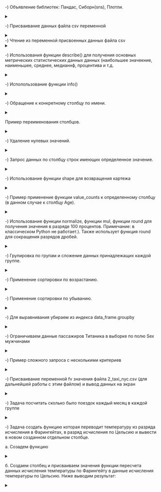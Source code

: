 -) Объявление библиотек: Пандас, Сиборн(sns), Плотли. 

<details>
<summary></summary>

```javascript

import pandas as pd
import matplotlib.pyplot as plt
%matplotlib inline
import seaborn as sns

```
Строка: 
%matplotlib inline
использована для правильного расположения выводимым данных (полагаю - графиков)

</details>

-) Присваивание данных файла csv переменной
<details>

<summary></summary>

```javascript

data_frame = pd.read_csv('train (2).csv')

```

</details>
-) Чтение из переменной присвоенных данных файла csv

<details>
<summary></summary>

```javascript

data_frame

```

![data_frame.jpg](data_frame.jpg)

</details>

-) Использования функции describe() для получения основных метрических статистических данных данных (наибольшее значекние, наименьшее, среднее, медианнф, процентива и т.д.

<details>
<summary></summary>

```javascript

data_frame.describe()

```
![describe().jpg](describe().jpg)

Использование фнукции describe()

</details>

-) Исполользование функции info()

<details>

<summary></summary>

```javascript

data_frame.info()

```


![info().jpg](info().jpg)

non-null - обзначает отсутствие нулевых данных (часто null - это могут быть в том числе и битые данные)

</details>

-) Обращение к конкретному столбцу по имени.


<details>

<summary></summary>

```javascript

data_frame.Age

```

![data_frame.Age.jpg](data_frame.Age.jpg)

</details>

Пример переименования столбцов.


<details>

<summary></summary>

```javascript

data_frame.rename(columns ={'Age' : 'age', 'Pclass' : 'class' })


```
![frame.jpg](frame.jpg)

pandas воспинимает информацию в файле как набор словарей, и принимает соотвествующих сиснтаксис Pyton для словарей. Что бы изменения сохрарились, измененные данные необходимо пересохранить в переменную.

</details>


-) Удаление нулевых значений.


<details>

<summary></summary>

```javascript

data_frame.dropna()

```
![dropna().jpg](dropna().jpg)

</details>

-) Запрос данных по столбцу строк имеющих определенное значение.


<details>

<summary></summary>

```javascript

data_frame.query('Sex == "male"')

```
![query.jpg](query.jpg)
данные типа flout берутся в ковычки дополнительно

</details>


-) Использование функции shape для возвращения картежа 

<details>

<summary></summary>

```javascript

data_frame.query('Sex == "male"').shape[0]

```

![shape.jpg](shape.jpg)

</details>

-) Пример применение функции value_counts к определенному столбцу (в данном случае к столбцу Age). 

<details>

<summary></summary>

```javascript

data_frame.Age.value_counts

```

![value_counts.jpg](value_counts.jpg)

</details>

-) Использование функции normalize, функции mul, функции round для  получения значения в разряде 100 процентов. Примечание: в классическом Python не работает.). Также использует функция round для сокращения разрядов дробей.


<details>

<summary></summary>

```javascript

data_frame.Age.value_counts(normalize=True).mul(100).round(2)

```

![normalize_mul_round.jpg](normalize_mul_round.jpg)


</details>

-) Групировка по групам и сложение данных принадлежащих каждой группе.


<details>

<summary></summary>

```javascript

data_frame.groupby('Embarked').agg({'Fare': 'sum'})

```

![groupby_agg.jpg](groupby_agg.jpg)

 В данном случае группы классы мест пассажиров. Суммы это суммы денежных средств потраченных на билеты каждой группой.

</details>

-) Применение сортировки по возрастанию.


<details>

<summary></summary>

```javascript

data_frame.groupby('Embarked').agg({'Fare': 'sum'}).sort_values('Fare')

```

![sort_values.jpg](sort_values.jpg)

</details>

-) Применение сортировки по убыванию.

<details>

<summary></summary>

```javascript

data_frame.groupby('Embarked').agg({'Fare': 'sum'}).sort_values('Fare', ascending=False

```

![sort_values_ascending_False.jpg](sort_values_ascending_False.jpg)

В данном случае используется присваение False свойству ascending.

</details>

-) Для выравнивания убираем из индекса data_frame.groupby

<details>

<summary></summary>

```javascript

data_frame.groupby('Embarked', as_index=False).agg({'Fare': 'sum'}).sort_values('Fare', ascending=False)

```

![as_index_False.jpg](as_index_False.jpg)

Убираем из индекса путем присваивания значения: as_index=False

</details>

-) Ограничиваем данные пассажиров Титаника в выборке по полю Sex мужчинами

<details>
<summary></summary>

```javascript

data_frame.query('Sex == "male"').groupby('Embarked', as_index=False).agg({'Fare': 'sum'}).sort_values('Fare', ascending=False)

```

![query_Sex_male2.jpg](query_Sex_male2.jpg)

</details>


-) Пример сложного запроса с несколькими критериев

<details>
<summary></summary>



```javascript

data.query('Senior_Management == True 
            and Gender =="Male" and Team =="Marketing" 
            and First_Name =="Johnny"', inplace = True)

```

![complex_query.jpg](complex_query.jpg)

</details>



-) Присваивание переменной fv значения файла 2_taxi_nyc.csv (для дальнейшей работы с этим файлом) и вывод данных на экран 

<details>
<summary></summary>

```javascript

fv = pd.read_csv('2_taxi_nyc.csv')

fv

```

![2_taxi_nyc_csv.jpg](2_taxi_nyc_csv.jpg)

</details>

-) Задача посчитать сколько было поездок каждый месяц в каждой группе

<details>
<summary></summary>

```javascript

fv_t.groupby(['borough', 'pickup_month'], as_index=False).agg({'pickups':'sum'}).sort_values('pickups', ascending=False)

```

![groupby_agg_sort_values.jpg](groupby_agg_sort_values.jpg)

</details>

-) Задача создать функцию которая переводит температуру из разряда исчисления в Фарингейтах, в разряд исчисления по Цельсию и вывести в новом созданном отдельном столбце.

а. Созадем функцию

<details>
<summary></summary>

```javascript

def temper (f):
  temper_c = (f - 32)*5/9
  return temper_c 

```



</details>

б. Создаем столбец и присваиваем значения функции пересчета данных исчисления температуры по Фарингейту в данные исчисления температуры по Цельсию. Ниже выводим результат:


<details>
<summary></summary>

```javascript

fv ['temper_c'] = temper(fv.temp).round(2)

```

![temper_fv_temp.jpg](temper_fv_temp.jpg)

</details>








